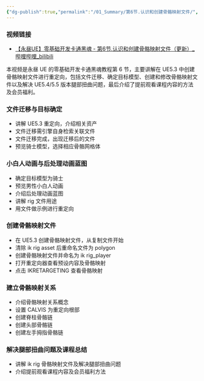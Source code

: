 ```yaml
---
{"dg-publish":true,"permalink":"/01_Summary/第6节.认识和创建骨骼映射文件/","dgPassFrontmatter":true}
---
```


### 视频链接
+ [【永昼UE】零基础开发卡通黑魂 - 第6节.认识和创建骨骼映射文件（更新）\_哔哩哔哩\_bilibili](https://www.bilibili.com/video/BV1sw411g7Lo?spm_id_from=333.788.videopod.sections&vd_source=70f80c054181a6c4f20c356c0445f7a1)

本视频是永昼 UE 的零基础开发卡通黑魂教程第 6 节，主要讲解在 UE5.3 中创建骨骼映射文件进行重定向，包括文件迁移、确定目标模型、创建和修改骨骼映射文件以及解决 UE5.4/5.5 版本腿部扭曲问题，最后介绍了提前观看课程内容的方法及会员福利。
### 文件迁移与目标确定
+ 讲解 UE5.3 重定向，介绍相关资产
+ 文件迁移需引擎自身检索关联文件
+ 文件迁移完成，出现迁移后的文件
+ 预览骑士模型，选择相应骨骼网格体
### 小白人动画与后处理动画蓝图
+ 确定目标模型为骑士
+ 预览男性小白人动画
+ 介绍后处理动画蓝图
+ 讲解 rig 文件用途
+ 用文件做示例进行重定向
### 创建骨骼映射文件
+ 在 UE5.3 创建骨骼映射文件，从复制文件开始
+ 清除 ik rig asset 后重命名文件为 polygon
+ 创建骨骼映射文件并命名为 ik rig_player
+ 打开重定向器查看预设内容及骨骼映射
+  点击 IKRETARGETING 查看骨骼映射
### 建立骨骼映射关系
+ 介绍骨骼映射关系概念
+ 设置 CALVIS 为重定向根部
+ 创建脊柱骨骼链
+ 创建头部骨骼链
+ 创建左手拇指骨骼链
### 解决腿部扭曲问题及课程总结
+ 讲解 ik rig 骨骼映射文件及解决腿部扭曲问题
+  介绍提前观看课程内容及会员福利方法